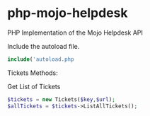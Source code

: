# php-mojo-helpdesk
PHP Implementation of the Mojo Helpdesk API

Include the autoload file. 

```php
include('autoload.php
```

Tickets Methods:

Get List of Tickets

```php
$tickets = new Tickets($key,$url);
$allTickets = $tickets->ListAllTickets();
```